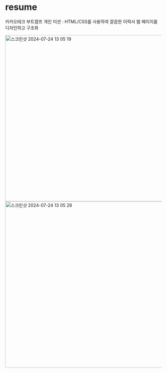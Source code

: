 # resume
카카오테크 부트캠프 개인 미션 : HTML/CSS를 사용하여 깔끔한 이력서 웹 페이지를 디자인하고 구조화

<img width="535" alt="스크린샷 2024-07-24 13 05 19" src="https://github.com/user-attachments/assets/1f0dcbd4-5812-455d-8516-46fc6bd793f7">
<img width="535" alt="스크린샷 2024-07-24 13 05 28" src="https://github.com/user-attachments/assets/114284e3-c657-460f-bd89-36ca9e7870e9">
